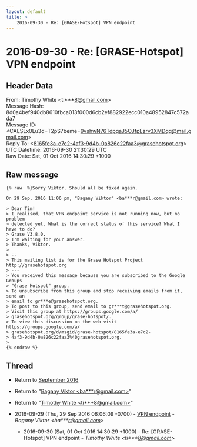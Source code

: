 ```yaml
---
layout: default
title: >
    2016-09-30 - Re: [GRASE-Hotspot] VPN endpoint
---
```


# 2016-09-30 - Re: [GRASE-Hotspot] VPN endpoint

## Header Data

From: Timothy White \<ti***8@gmail.com\><br>
Message Hash: 8d0a4bef940db8610fbca013f000d6cb2ef882922ecc010a48952847c572ada7<br>
Message ID: \<CAESLx0Lu3d=T2pS7beme=9vshwN76TdpgaJ5OJfpEzrv3XMDqg@mail.gmail.com\><br>
Reply To: \<8165fe3a-e7c2-4af3-9d4b-0a826c22faa3@grasehotspot.org\><br>
UTC Datetime: 2016-09-30 21:30:29 UTC<br>
Raw Date: Sat, 01 Oct 2016 14:30:29 +1000<br>

## Raw message

```
{% raw  %}Sorry Viktor. Should all be fixed again.

On 29 Sep. 2016 11:06 pm, "Bagany Viktor" <ba***r@gmail.com> wrote:

> Dear Tim!
> I realised, that VPN endpoint service is not running now, but no problem
> detected yet. What is the correct status of this service? What I have to do?
> Grase V3.8.0.
> I'm waiting for your answer.
> Thanks, Viktor.
>
> --
> This mailing list is for the Grase Hotspot Project http://grasehotspot.org
> ---
> You received this message because you are subscribed to the Google Groups
> "Grase Hotspot" group.
> To unsubscribe from this group and stop receiving emails from it, send an
> email to gr***e@grasehotspot.org.
> To post to this group, send email to gr***t@grasehotspot.org.
> Visit this group at https://groups.google.com/a/
> grasehotspot.org/group/grase-hotspot/.
> To view this discussion on the web visit https://groups.google.com/a/
> grasehotspot.org/d/msgid/grase-hotspot/8165fe3a-e7c2-
> 4af3-9d4b-0a826c22faa3%40grasehotspot.org.
>
{% endraw %}
```

## Thread

+ Return to [September 2016](/archive/2016/09)

+ Return to "[Bagany Viktor <ba***r<span>@</span>gmail.com>](/authors/ba___r_at_gmail_com)"
+ Return to "[Timothy White <ti***8<span>@</span>gmail.com>](/authors/ti___8_at_gmail_com)"

+ 2016-09-29 (Thu, 29 Sep 2016 06:06:09 -0700) - [VPN endpoint](/archive/2016/09/1f1458648a674a6bd24147a3d587ef418c371f7804fd477e476fe76c4fd9bfe4) - _Bagany Viktor \<ba***r@gmail.com\>_
  + 2016-09-30 (Sat, 01 Oct 2016 14:30:29 +1000) - Re: [GRASE-Hotspot] VPN endpoint - _Timothy White \<ti***8@gmail.com\>_


